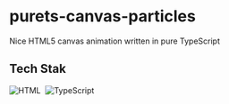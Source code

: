 # purets-canvas-particles

Nice HTML5 canvas animation written in pure TypeScript 

## Tech Stak

![HTML](https://img.shields.io/badge/-HTML-05122A?style=flat&logo=HTML5)&nbsp;
![TypeScript](https://img.shields.io/badge/-TypeScript-05122A?style=flat&logo=typescript)&nbsp;
